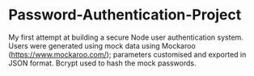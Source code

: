 # Password-Authentication-Project

My first attempt at building a secure Node user authentication system.
Users were generated using mock data using Mockaroo (https://www.mockaroo.com/); parameters customised and exported in JSON format.
Bcrypt used to hash the mock passwords.
